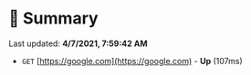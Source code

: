 # 📖 Summary
Last updated: **4/7/2021, 7:59:42 AM**

- `GET` [https://google.com](https://google.com) - **Up** (107ms)
